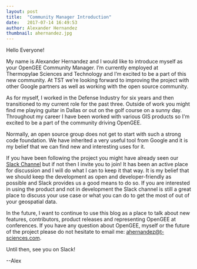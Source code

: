 ```yaml
---
layout: post
title:  "Community Manager Introduction"
date:   2017-07-14 16:49:53
author: Alexander Hernandez
thumbnail: ahernandez.jpg
---
```


Hello Everyone!

My name is Alexander Hernandez and I would like to introduce myself as your OpenGEE Community Manager. I’m currently employed at Thermopylae Sciences and Technology and I’m excited to be a part of this new community. At TST we’re looking forward to improving the project with other Google partners as well as working with the open source community.

As for myself, I worked in the Defense Industry for six years and then transitioned to my current role for the past three. Outside of work you might find me playing guitar in Dallas or out on the golf course on a sunny day. Throughout my career I have been worked with various GIS products so I'm excited to be a part of the community driving OpenGEE.

Normally, an open source group does not get to start with such a strong code foundation. We have inherited a very useful tool from Google and it is my belief that we can find new and interesting uses for it.

If you have been following the project you might have already seen our [Slack Channel](http://slack.opengee.org) but if not then I invite you to join! It has been an active place for discussion and I will do what I can to keep it that way. It is my belief that we should keep the development as open and developer-friendly as possible and Slack provides us a good means to do so. If you are interested in using the product and not in development the Slack channel is still a great place to discuss your use case or what you can do to get the most of out of your geospatial data.

In the future, I want to continue to use this blog as a place to talk about new features, contributors, product releases and representing OpenGEE at conferences. If you have any question about OpenGEE, myself or the future of the project please do not hesitate to email me: <ahernandez@t-sciences.com>.

Until then, see you on Slack!

--Alex
